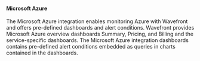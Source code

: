 #### Microsoft Azure

The Microsoft Azure integration enables monitoring Azure with Wavefront and offers pre-defined dashboards and alert conditions. Wavefront provides Microsoft Azure overview dashboards Summary, Pricing, and Billing and the service-specific dashboards. The Microsoft Azure integration dashboards contains pre-defined alert conditions embedded as queries in charts contained in the dashboards.
